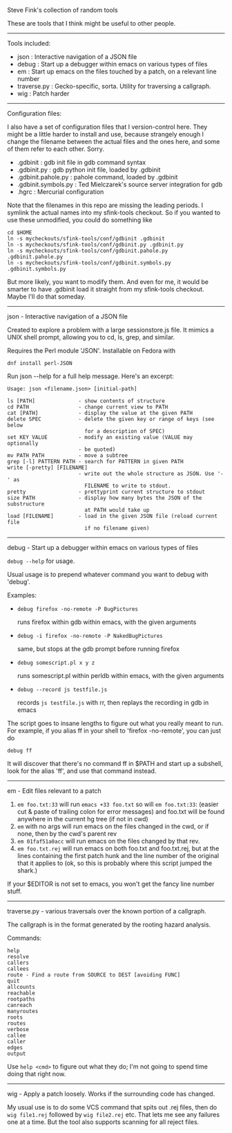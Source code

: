 Steve Fink's collection of random tools

These are tools that I think might be useful to other people.

----------------------------------------------------------------------

Tools included:

 - json : Interactive navigation of a JSON file
 - debug : Start up a debugger within emacs on various types of files
 - em : Start up emacs on the files touched by a patch, on a relevant line number
 - traverse.py : Gecko-specific, sorta. Utility for traversing a callgraph.
 - wig : Patch harder

----------------------------------------------------------------------

Configuration files:

I also have a set of configuration files that I version-control here. They
might be a little harder to install and use, because strangely enough I change
the filename between the actual files and the ones here, and some of them refer
to each other. Sorry.

 - .gdbinit : gdb init file in gdb command syntax
 - .gdbinit.py : gdb python init file, loaded by .gdbinit
 - .gdbinit.pahole.py : pahole command, loaded by .gdbinit
 - .gdbinit.symbols.py : Ted Mielczarek's source server integration for gdb
 - .hgrc : Mercurial configuration

Note that the filenames in this repo are missing the leading periods. I symlink
the actual names into my sfink-tools checkout. So if you wanted to use these
unmodified, you could do something like

    cd $HOME
    ln -s mycheckouts/sfink-tools/conf/gdbinit .gdbinit
    ln -s mycheckouts/sfink-tools/conf/gdbinit.py .gdbinit.py
    ln -s mycheckouts/sfink-tools/conf/gdbinit.pahole.py .gdbinit.pahole.py
    ln -s mycheckouts/sfink-tools/conf/gdbinit.symbols.py .gdbinit.symbols.py

But more likely, you want to modify them. And even for me, it would be smarter
to have .gdbinit load it straight from my sfink-tools checkout. Maybe I'll do
that someday.

----------------------------------------------------------------------

json - Interactive navigation of a JSON file

Created to explore a problem with a large sessionstore.js file. It mimics a
UNIX shell prompt, allowing you to cd, ls, grep, and similar.

Requires the Perl module 'JSON'. Installable on Fedora with

    dnf install perl-JSON

Run json --help for a full help message. Here's an excerpt:

`Usage: json <filename.json> [initial-path]`

    ls [PATH]              - show contents of structure
    cd PATH                - change current view to PATH
    cat [PATH]             - display the value at the given PATH
    delete SPEC            - delete the given key or range of keys (see below
                             for a description of SPEC)
    set KEY VALUE          - modify an existing value (VALUE may optionally
                           - be quoted)
    mv PATH PATH           - move a subtree
    grep [-l] PATTERN PATH - search for PATTERN in given PATH
    write [-pretty] [FILENAME]
                           - write out the whole structure as JSON. Use '-' as
                             FILENAME to write to stdout.
    pretty                 - prettyprint current structure to stdout
    size PATH              - display how many bytes the JSON of the substructure
                             at PATH would take up
    load [FILENAME]        - load in the given JSON file (reload current file
                             if no filename given)

----------------------------------------------------------------------

debug - Start up a debugger within emacs on various types of files

`debug --help` for usage.

Usual usage is to prepend whatever command you want to debug with 'debug'.

Examples:

 - `debug firefox -no-remote -P BugPictures`

   runs firefox within gdb within emacs, with the given arguments
   
 - `debug -i firefox -no-remote -P NakedBugPictures`

   same, but stops at the gdb prompt before running firefox

 - `debug somescript.pl x y z`

   runs somescript.pl within perldb within emacs, with the given arguments

 - `debug --record js testfile.js`

   records `js testfile.js` with rr, then replays the recording in gdb in emacs

The script goes to insane lengths to figure out what you really meant to run.
For example, if you alias ff in your shell to 'firefox -no-remote', you can
just do

    debug ff

It will discover that there's no command ff in $PATH and start up a subshell,
look for the alias 'ff', and use that command instead.

----------------------------------------------------------------------

em - Edit files relevant to a patch

1. `em foo.txt:33` will run `emacs +33 foo.txt`
   so will `em foo.txt:33`: (easier cut & paste of trailing colon for error messages)
   and foo.txt will be found anywhere in the current hg tree (if not in cwd)
2. `em` with no args will run emacs on the files changed in the cwd, or if none, then
   by the cwd's parent rev
3. `em 01faf51a0acc` will run emacs on the files changed by that rev.
4. `em foo.txt.rej` will run emacs on both foo.txt and foo.txt.rej, but at the lines
   containing the first patch hunk and the line number of the original that it
   applies to (ok, so this is probably where this script jumped the shark.)

If your $EDITOR is not set to emacs, you won't get the fancy line number stuff.

----------------------------------------------------------------------

traverse.py - various traversals over the known portion of a callgraph.

The callgraph is in the format generated by the rooting hazard analysis.

Commands:

    help
    resolve
    callers
    callees
    route - Find a route from SOURCE to DEST [avoiding FUNC]
    quit
    allcounts
    reachable
    rootpaths
    canreach
    manyroutes
    roots
    routes
    verbose
    callee
    caller
    edges
    output

Use `help <cmd>` to figure out what they do; I'm not going to spend time doing that right now.

----------------------------------------------------------------------

wig - Apply a patch loosely. Works if the surrounding code has changed.

My usual use is to do some VCS command that spits out .rej files, then do `wig
file1.rej` followed by `wig file2.rej` etc. That lets me see any failures one
at a time. But the tool also supports scanning for all reject files.

